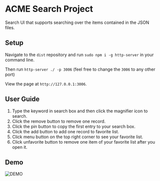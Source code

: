 # ACME Search Project

Search UI that supports searching over the items contained in the JSON files. 

## Setup

Navigate to the `dist` repository and run `sudo npm i -g http-server` in your command line.

Then run `http-server ./ -p 3006` (feel free to change the `3006` to any other port)

View the page at `http://127.0.0.1:3006`.

## User Guide

1. Type the keyword in search box and then click the magnifier icon to search.
2. Click the remove button to remove one record.
3. Click the pin button to copy the first entry to your search box.
4. Click the add button to add one record to favorite list.
5. Click menu button on the top right corner to see your favorite list.
6. Click unfavorite button to remove one item of your favorite list after you open it.



## Demo

![DEMO](./dist/img/demo2.gif)
